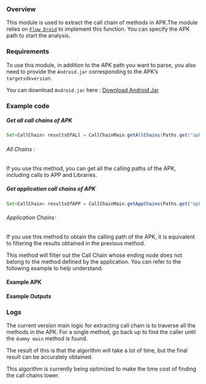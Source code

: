 ### Overview

This module is used to extract the call chain of methods in APK.The module relies on [```Flow Droid```]() to implement this function. You can specify the APK path to start the analysis.

### Requirements

To use this module, in addition to the APK path you want to parse, you also need to provide the ```Android.jar``` corresponding to the APK’s ```targetsdkversion```.

You can download ```Android.jar``` here : [Download Android Jar](https://github.com/CirQ/android-platforms)

### Example code

##### Get all call chains of APK

```java
Set<CallChain> resultsOfALl = CallChainMain.getAllChains(Paths.get("apks/mapbox.apk"),Paths.get("D:\\AndroidEnviorment\\androidJAR"));
```

###### All Chains :

If you use this method, you can get all the calling paths of the APK, including calls to APP and Libraries.

##### Get application call chains of APK

```javascript
Set<CallChain> resultsOfAPP = CallChainMain.getAppChains(Paths.get("apks/mapbox.apk"),Paths.get("D:\\AndroidEnviorment\\androidJAR"));
```

###### Application Chains:

If you use this method to obtain the calling path of the APK, it is equivalent to filtering the results obtained in the previous method.

This method will filter out the Call Chain whose ending node does not belong to the method defined by the application. You can refer to the following example to help understand.

#### Example APK

#### Example Outputs

### Logs

The current version main logic for extracting call chain is to traverse all the methods in the APK. For a single method, go back up to find the caller until the ```dummy main``` method is found.

The result of this is that the algorithm will take a lot of time, but the final result can be accurately obtained.

This algorithm is currently being optimized to make the time cost of finding the call chains lower.